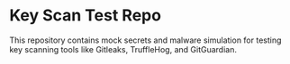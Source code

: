 # Key Scan Test Repo
This repository contains mock secrets and malware simulation for testing key scanning tools like Gitleaks, TruffleHog, and GitGuardian.